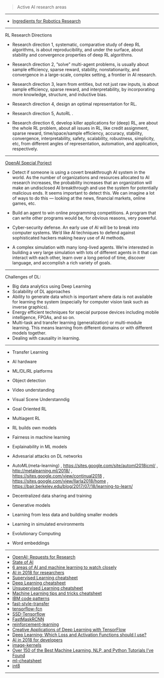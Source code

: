 
> Active AI research areas 

---------


- [Ingredients for
Robotics Research](https://blog.openai.com/ingredients-for-robotics-research/)

-------------

RL Research Directions

- Research direction
1, systematic, comparative study of deep RL algorithms, is about reproducibility, and under
the surface, about stability and convergence properties of deep RL algorithms. 

- Research direction
2, ”solve” multi-agent problems, is usually about sample efficiency, sparse reward, stability, nonstationarity,
and convergence in a large-scale, complex setting, a frontier in AI research. 

- Research
direction 3, learn from entities, but not just raw inputs, is about sample efficiency, sparse reward,
and interpretability, by incorporating more knowledge, structure, and inductive bias. 

- Research direction 4, design an optimal representation for RL.

- Research direction 5, AutoRL .

- Research direction 6, develop killer applications for (deep) RL, are about the whole RL problem, about all
issues in RL, like credit assignment, sparse reward, time/space/sample efficiency, accuracy, stability,
convergence, interpretability, safety, scalability, robustness, simplicity, etc, from different angles
of representation, automation, and application, respectively. 

-----------

[OpenAI Special Porject](https://blog.openai.com/special-projects/)


- Detect if someone is using a covert breakthrough AI system in the world. As the number of organizations and resources allocated to AI research increases, the probability increases that an organization will make an undisclosed AI breakthrough and use the system for potentially malicious ends. It seems important to detect this. We can imagine a lot of ways to do this — looking at the news, financial markets, online games, etc.

- Build an agent to win online programming competitions. A program that can write other programs would be, for obvious reasons, very powerful.

- Cyber-security defense. An early use of AI will be to break into computer systems. We’d like AI techniques to defend against sophisticated hackers making heavy use of AI methods.

- A complex simulation with many long-lived agents. We’re interested in building a very large simulation with lots of different agents in it that can interact with each other, learn over a long period of time, discover language, and accomplish a rich variety of goals.

----------------
Challenges of DL:
 
- Big data analytics using Deep Learning
- Scalability of DL approaches
- Ability to generate data which is important where data is
not available for learning the system (especially for
computer vision task such as inverse graphics).
- Energy efficient techniques for special purpose devices
including mobile intelligence, FPGAs, and so on.
- Multi-task and transfer learning (generalization) or
multi-module learning. This means learning from
different domains or with different models together.
- Dealing with causality in learning.

-----------

- Transfer Learning

- AI hardware

- ML/DL/RL platforms

- Object detection

- Video understanding

- Visual Scene Understanndig

- Goal Oriented RL

- Multiagent RL

- RL builds own models

- Fairness in machine learning

- Explainability in ML models

- Advesarial attacks on DL networks 

- AutoML(meta-learning) , https://sites.google.com/site/automl2018icml/ , http://metalearning.ml/2018/ , https://sites.google.com/view/continual2018 , https://sites.google.com/view/llarla2018/home , https://bair.berkeley.edu/blog/2017/07/18/learning-to-learn/

- Decentralized data sharing and training

- Generative models

-  Learning from less data and building smaller models

-  Learning in simulated environments

-  Evolutionary Computing

-  Word embeddings

 
-------------

- [OpenAI: Requests for Research](https://openai.com/requests-for-research/#parallel-trpo)
- [State of AI](https://www.stateof.ai/?utm_campaign=nathan.ai%20newsletter&utm_medium=email&utm_source=Revue%20newsletter)
- [6 areas of AI and machine learning to watch closely](https://medium.com/@NathanBenaich/6-areas-of-artificial-intelligence-to-watch-closely-673d590aa8aa)
- [AI in 2018 for researchers](https://blog.goodaudience.com/ai-in-2018-for-researchers-8955df0caaf9)
- [Supervised Learning cheatsheet](https://stanford.edu/~shervine/teaching/cs-229/cheatsheet-supervised-learning.html)
- [Deep Learning cheatsheet](https://stanford.edu/~shervine/teaching/cs-229/cheatsheet-deep-learning.html)
- [Unsupervised Learning cheatsheet](https://stanford.edu/~shervine/teaching/cs-229/cheatsheet-unsupervised-learning.html)
- [Machine Learning tips and tricks cheatsheet](https://stanford.edu/~shervine/teaching/cs-229/cheatsheet-machine-learning-tips-and-tricks.html)
- [IBM code patterns](https://developer.ibm.com/code/patterns/)
- [fast-style-transfer](https://github.com/lengstrom/fast-style-transfer)
- [tensorflow-fcn](https://github.com/MarvinTeichmann/tensorflow-fcn)
- [SSD-Tensorflow](https://github.com/balancap/SSD-Tensorflow)
- [FastMaskRCNN](https://github.com/CharlesShang/FastMaskRCNN)
- [reinforcement-learning](https://github.com/dennybritz/reinforcement-learning)
- [Creative Applications of Deep Learning with TensorFlow](https://www.kadenze.com/courses/creative-applications-of-deep-learning-with-tensorflow-iv/info)
- [Deep Learning: Which Loss and Activation Functions should I use?](https://medium.com/@srnghn/deep-learning-which-loss-and-activation-functions-should-i-use-ac02f1c56aa8)
- [AI in 2018 for developers](https://blog.goodaudience.com/ai-in-2018-for-researchers-8955df0caaf9)
- [image-kernels](http://setosa.io/ev/image-kernels/)
- [Over 150 of the Best Machine Learning, NLP, and Python Tutorials I’ve Found](https://medium.com/machine-learning-in-practice/over-150-of-the-best-machine-learning-nlp-and-python-tutorials-ive-found-ffce2939bd78)
- [ml-cheatsheet](https://github.com/bfortuner/ml-cheatsheet)
- [int8](https://int8.io/)

--------
